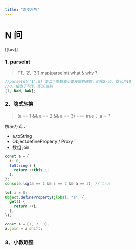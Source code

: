 ```yaml
---
title: "奇技淫巧"
---
```


# N 问

[[toc]]

### 1. parseInt

> ['1', '2', '3'].map(parseInt) what & why ?

```javascript
//parseInt('1',0) 第二个参数表示要转换的进制，范围2-36，默认为10
//0，相当于不传，即10进制
[1, NaN, NaN];
```

### 2、隐式转换

> (a == 1 && a == 2 && a == 3) === true； a = ？

解决方式：

- a.toString
- Object.defineProperty / Proxy
- 数组 join

<CodeGroup>
<CodeGroupItem title="1、toString">

```javascript
const a = {
  i: 0,
  toString() {
    return ++this.i;
  },
};
console.log(a == 1 && a == 2 && a == 3); // true
```

</CodeGroupItem>
<CodeGroupItem title="2、代理">

```javascript
let i = 0;
Object.defineProperty(global, "a", {
  get() {
    return ++i;
  },
});
```

</CodeGroupItem>
<CodeGroupItem title="3、数组">

```javascript
const a = [1, 2, 3];
a.join = a.shift;
```

</CodeGroupItem>
</CodeGroup>

### 3、小数取整
